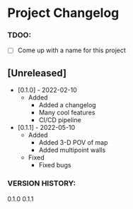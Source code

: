 # Project Changelog

### TDOO: 
- [ ] Come up with a name for this project

## [Unreleased]

- [0.1.0] - 2022-02-10
  - Added
    - Added a changelog
    - Many cool features
    - CI/CD pipeline
- [0.1.1] - 2022-05-10
  - Added
    - Added 3-D POV of map
    - Added multipoint walls
  - Fixed
    - Fixed bugs

### VERSION HISTORY:
0.1.0
0.1.1